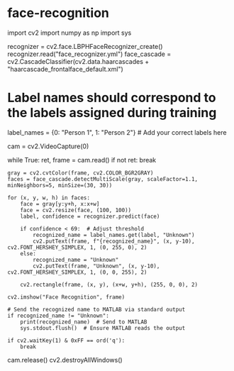 # face-recognition
import cv2
import numpy as np
import sys

recognizer = cv2.face.LBPHFaceRecognizer_create()
recognizer.read("face_recognizer.yml")
face_cascade = cv2.CascadeClassifier(cv2.data.haarcascades + "haarcascade_frontalface_default.xml")

# Label names should correspond to the labels assigned during training
label_names = {0: "Person 1", 1: "Person 2"}  # Add your correct labels here

cam = cv2.VideoCapture(0)

while True:
    ret, frame = cam.read()
    if not ret:
        break

    gray = cv2.cvtColor(frame, cv2.COLOR_BGR2GRAY)
    faces = face_cascade.detectMultiScale(gray, scaleFactor=1.1, minNeighbors=5, minSize=(30, 30))

    for (x, y, w, h) in faces:
        face = gray[y:y+h, x:x+w]
        face = cv2.resize(face, (100, 100))
        label, confidence = recognizer.predict(face)

        if confidence < 69:  # Adjust threshold
            recognized_name = label_names.get(label, "Unknown")
            cv2.putText(frame, f"{recognized_name}", (x, y-10), cv2.FONT_HERSHEY_SIMPLEX, 1, (0, 255, 0), 2)
        else:
            recognized_name = "Unknown"
            cv2.putText(frame, "Unknown", (x, y-10), cv2.FONT_HERSHEY_SIMPLEX, 1, (0, 0, 255), 2)

        cv2.rectangle(frame, (x, y), (x+w, y+h), (255, 0, 0), 2)

    cv2.imshow("Face Recognition", frame)

    # Send the recognized name to MATLAB via standard output
    if recognized_name != "Unknown":
        print(recognized_name)  # Send to MATLAB
        sys.stdout.flush()  # Ensure MATLAB reads the output

    if cv2.waitKey(1) & 0xFF == ord('q'):
        break

cam.release()
cv2.destroyAllWindows()

